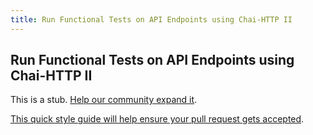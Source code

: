 ```yaml
---
title: Run Functional Tests on API Endpoints using Chai-HTTP II
---
```

## Run Functional Tests on API Endpoints using Chai-HTTP II

This is a stub. <a href='https://github.com/freecodecamp/guides/tree/master/src/pages/certifications/information-security-and-quality-assurance/quality-assurance-and-testing-with-chai/run-functional-tests-on-api-endpoints-using-chai-http-ii/index.md' target='_blank' rel='nofollow'>Help our community expand it</a>.

<a href='https://github.com/freecodecamp/guides/blob/master/README.md' target='_blank' rel='nofollow'>This quick style guide will help ensure your pull request gets accepted</a>.

<!-- The article goes here, in GitHub-flavored Markdown. Feel free to add YouTube videos, images, and CodePen/JSBin embeds  -->
